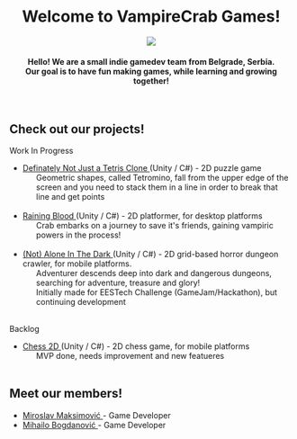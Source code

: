 <div align="center">
    <h1>Welcome to VampireCrab Games!</h1>
    <img src="https://user-images.githubusercontent.com/57428230/227219018-951084b3-8a4b-45ad-8c90-3a8ea5ad95b7.png" />
    <h4> Hello! We are a small indie gamedev team from Belgrade, Serbia. 
    <br> Our goal is to have fun making games, while learning and growing together!</h4>
    <br>
</div>
<div>
    <h2>Check out our projects!</h2>
<!--     <p> Released </p>
    <ul>
        <li> <a href="" target="_blank">  </a>
            <ul>  </ul>
        </li>
        <br>
    </ul> -->
    <p> Work In Progress </p>
    <ul>
        <li> <a href="https://github.com/VampireCrab-Games/Tetris-Clone" target="_blank"> Definately Not Just a Tetris Clone </a> (Unity / C#) - 2D puzzle game
            <ul> Geometric shapes, called Tetromino, fall from the upper edge of the screen and you need to stack them in a line in order to break that line and get points </ul>
        </li>
        <br>
        <li> <a href="https://github.com/VampireCrab-Games/Raining-Blood/tree/develop" target="_blank"> Raining Blood </a> (Unity / C#) - 2D platformer, for desktop platforms
            <ul> Crab embarks on a journey to save it's friends, gaining vampiric powers in the process! </ul>
        </li>
        <br>
        <li> <a href="https://github.com/VampireCrab-Competitions/EESTech-Hakaton-2023" target="_blank"> (Not) Alone In The Dark </a> (Unity / C#) - 2D grid-based horror dungeon crawler, for mobile platforms. 
            <ul> Adventurer descends deep into dark and dangerous dungeons, searching for adventure, treasure and glory! </ul>
            <ul> Initially made for EESTech Challenge (GameJam/Hackathon), but continuing development </ul>
        </li>
        <br>
    </ul>
    <p> Backlog </p>
    <ul>
        <li> <a href="https://github.com/VampireCrab-Games/Chess-2D" target="_blank"> Chess 2D </a> (Unity / C#) - 2D chess game, for mobile platforms
            <ul> MVP done, needs improvement and new featueres</ul>
        </li>
        <br>
    </ul>
    
</div>
<div align="left">
    <h2>Meet our members!</h2>
    <ul>
        <li><a href="https://www.github.com/Mikros1999" target="_blank" rel="noopener noreferrer"> Miroslav Maksimović </a> - Game Developer </li>
        <li><a href="https://www.github.com/crknuchu" target="_blank" rel="noopener noreferrer"> Mihailo Bogdanović  </a> - Game Developer </li>
        <!-- <li><a href="https://www.github.com/TatjanaKnezevic" target="_blank" rel="noopener noreferrer"> Tatjana Knežević </a></li> -->
        <!-- <li><a href="https://www.github.com/mi18140" target="_blank" rel="noopener noreferrer"> Aleksandar Šarbajić </a></li> -->
    </ul>
    <br>
</div>
